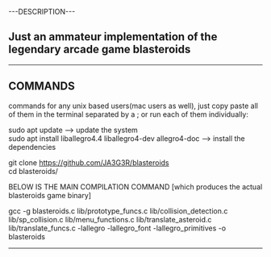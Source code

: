---DESCRIPTION---

Just an ammateur implementation of the legendary arcade game blasteroids
-----------------

------------
  COMMANDS
------------

commands for any unix based users(mac users as well), just copy paste all of them in the terminal separated by a ; or run each of them individually:

sudo apt update --> update the system                                                                                           
sudo apt install liballegro4.4 liballegro4-dev allegro4-doc --> install the dependencies

git clone https://github.com/JA3G3R/blasteroids                                                                                 
cd blasteroids/

BELOW IS THE MAIN COMPILATION COMMAND [which produces the actual blasteroids game binary]

gcc -g blasteroids.c lib/prototype_funcs.c lib/collision_detection.c lib/sp_collision.c lib/menu_functions.c lib/translate_asteroid.c lib/translate_funcs.c -lallegro -lallegro_font -lallegro_primitives -o blasteroids

-------------------

